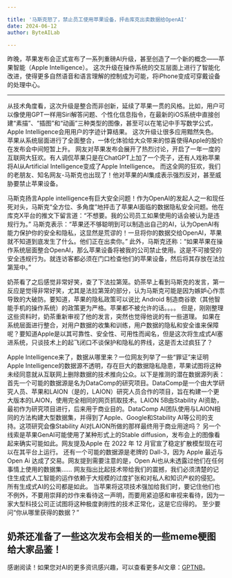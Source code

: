```yaml
---

title: '马斯克怒了，禁止员工使用苹果设备，抨击库克出卖数据给OpenAI'
date: 2024-06-12
author: ByteAILab

---
```


昨晚，苹果发布会正式宣布了一系列重磅AI升级，甚至创造了一个新的概念——苹果智能（Apple Intelligence）。
这次升级在操作系统的交互层面上进行了智能化改进，使得更多自然语音和语言理解的控制成为可能，将iPhone变成可穿戴设备的处理中心。

---
从技术角度看，这次升级是整合而非创新，延续了苹果一贯的风格。比如，用户可以像使用GPT一样用Siri解答问题、个性化信息指令，在最新的iOS系统中直接创建“素描”、“插图”和“动画”三种类型的图像，甚至可以在笔记中手写数学公式，Apple Intelligence会用用户的字迹计算结果。
这次升级让很多应用黯然失色。
苹果从系统层面进行了全面整合，一体化体验给大众带来的惊喜使得Apple的股价在发布会中间短暂上升。
网友对苹果发布会展开了热烈讨论，开启了一年一度的互联网大狂欢。有人调侃苹果只是在ChatGPT上加了一个壳子，还有人戏称苹果将AI从Artificial Intelligence变成了Apple Intelligence。
而这全网的狂欢，我们的老朋友、知名网友-马斯克也出现了！他对苹果的AI集成表示强烈反对，甚至威胁要禁止苹果设备。

马斯克扬言Apple intelligence有巨大安全问题！作为OpenAI的发起人之一和现任死对头，马斯克“全方位、多角度”地抨击了苹果AI面临的数据隐私安全问题。他在库克X平台的推文下留言道：“不想要。我的公司员工如果使用的话会被认为是违规行为。”
马斯克表示：“苹果还不够聪明到可以制造出自己的AI，认为OpenAI有能力保护你的安全和隐私，这显然是荒谬的！一旦将你的数据交给OpenAI，苹果就不知道到底发生了什么。他们正在出卖你。”
此外，马斯克还称：“如果苹果在操作系统层面整合OpenAI，那么苹果设备将被我的公司禁止使用。这是不可接受的安全违规行为。就连访客都必须在门口检查他们的苹果设备，然后将其存放在法拉第笼中。”

奶茶看了之后感觉非常好笑，查了下法拉第笼。奶茶早上看到马斯克的发言，第一反应是觉得非常好笑，尤其是法拉第笼的部分，认为马斯克可能是因为嫉妒心作祟导致的大破防。要知道，苹果的隐私政策可以说比 Android 制造商谷歌（其他智能手机的操作系统）的政策更为严格。苹果都不被允许的话。。。。
但是，刚刚整理这些资料时，奶茶重新审视了他的发言，突然也觉得他说的有一些道理。
如果在系统层面进行整合，对用户数据的收集和训练，用户数据的隐私和安全谁来保障呢？要知道Apple是以其可靠性、安全性、可用性而闻名，但是这次将生成式AI塞进系统，只谈技术上的起飞闭口不谈保护和隐私的界线，这是否太过疯狂了？

Apple Intelligence来了，数据从哪里来？一位网友列举了一些“罪证”来证明Apple Intelligence的数据源不透明，存在巨大的数据隐私隐患，苹果试图将这种未经同意就从互联网上删除数据的技术推向公众。以下是推测的潜在数据源列表：
首先一个可能的数据源是名为DataComp的研究项目。DataComp是一个由大学研究人员、苹果和LAION（是的，LAION）研究人员合作的项目，旨在构建一个更大版本的LAION，使用完全相同的网页抓取技术。LAION 5B由Stability AI资助，最初作为研究项目进行，后来用于商业目的。DataComp AI团队使用与LAION相同的方法构建大型数据集，并得到了Apple、Google和Stability AI等公司的支持。这项研究会像Stability AI对LAION所做的那样最终用于商业用途吗？
另一个线索是苹果GenAI可能使用了某种形式上的Stable diffusion，发布会上的图像看起来确实可能如此。网友提及Apple 在 2022 年 12 月官宣了稳定扩散模型现在可以在其平台上运行。
还有一个可能的数据源是老牌的 Dall-3，因为 Apple 最近与 Open Ai 达成了交易。网友提到需要注意的是，Open Ai也从未透露过他们在任何事情上使用的数据集……
网友指出比起技术带给我们的震撼，我们必须清楚的记住生成式人工智能的运作依赖于大规模的过度扩张和对私人和知识产权的侵犯。
所有生成式AI的公司都是如此。
当苹果将这项技术强加给我们时，要记住他们也不例外，不要用崇拜的炒作来看待这一声明，而要用紧迫感和审视来看待，因为一家大型科技公司正试图将这种极度剥削性的技术正常化，这是它应得的。
至少要问“你从哪里获得的数据？”

奶茶还准备了一些这次发布会相关的一些meme梗图给大家品鉴！
---
感谢阅读！如果您对AI的更多资讯感兴趣，可以查看更多AI文章：[GPTNB](https://gptnb.com)。